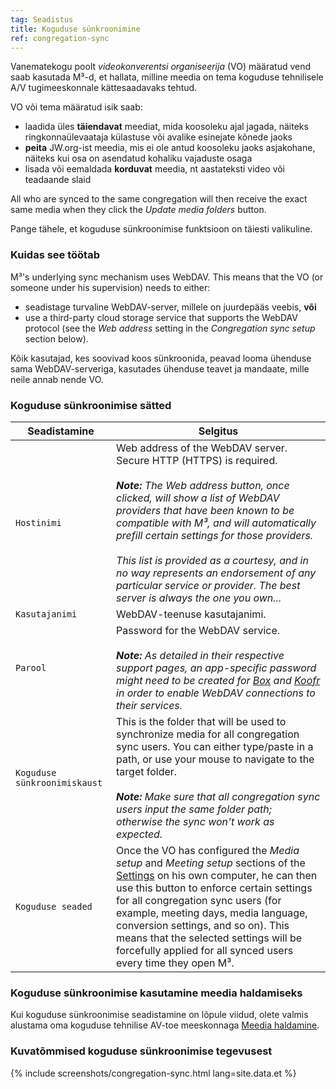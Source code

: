 ```yaml
---
tag: Seadistus
title: Koguduse sünkroonimine
ref: congregation-sync
---
```


Vanematekogu poolt *videokonverentsi organiseerija* (VO) määratud vend saab kasutada M³-d, et hallata, milline meedia on tema koguduse tehnilisele A/V tugimeeskonnale kättesaadavaks tehtud.

VO või tema määratud isik saab:

- laadida üles **täiendavat** meediat, mida koosoleku ajal jagada, näiteks ringkonnaülevaataja külastuse või avalike esinejate kõnede jaoks
- **peita** JW.org-ist meedia, mis ei ole antud koosoleku jaoks asjakohane, näiteks kui osa on asendatud kohaliku vajaduste osaga
- lisada või eemaldada **korduvat** meedia, nt aastateksti video või teadaande slaid

All who are synced to the same congregation will then receive the exact same media when they click the *Update media folders* button.

Pange tähele, et koguduse sünkroonimise funktsioon on täiesti valikuline.

### Kuidas see töötab

M³'s underlying sync mechanism uses WebDAV. This means that the VO (or someone under his supervision) needs to either:

- seadistage turvaline WebDAV-server, millele on juurdepääs veebis, **või**
- use a third-party cloud storage service that supports the WebDAV protocol (see the *Web address* setting in the *Congregation sync setup* section below).

Kõik kasutajad, kes soovivad koos sünkroonida, peavad looma ühenduse sama WebDAV-serveriga, kasutades ühenduse teavet ja mandaate, mille neile annab nende VO.

### Koguduse sünkroonimise sätted

| Seadistamine                 | Selgitus                                                                                                                                                                                                                                                                                                                                                                                                                                                                                 |
| ---------------------------- | ---------------------------------------------------------------------------------------------------------------------------------------------------------------------------------------------------------------------------------------------------------------------------------------------------------------------------------------------------------------------------------------------------------------------------------------------------------------------------------------- |
| `Hostinimi`                  | Web address of the WebDAV server. Secure HTTP (HTTPS) is required. <br><br> ***Note:** The Web address button, once clicked, will show a list of WebDAV providers that have been known to be compatible with M³, and will automatically prefill certain settings for those providers. <br><br> This list is provided as a courtesy, and in no way represents an endorsement of any particular service or provider. The best server is always the one you own...* |
| `Kasutajanimi`               | WebDAV-teenuse kasutajanimi.                                                                                                                                                                                                                                                                                                                                                                                                                                                             |
| `Parool`                     | Password for the WebDAV service. <br><br> ***Note:** As detailed in their respective support pages, an app-specific password might need to be created for [Box](https://support.box.com/hc/en-us/articles/360043696414-WebDAV-with-Box) and [Koofr](https://koofr.eu/help/koofr_with_webdav/how-do-i-connect-a-service-to-koofr-through-webdav/) in order to enable WebDAV connections to their services.*                                                                   |
| `Koguduse sünkroonimiskaust` | This is the folder that will be used to synchronize media for all congregation sync users. You can either type/paste in a path, or use your mouse to navigate to the target folder. <br><br> ***Note:** Make sure that all congregation sync users input the same folder path; otherwise the sync won't work as expected.*                                                                                                                                                   |
| `Koguduse seaded`            | Once the VO has configured the *Media setup* and *Meeting setup* sections of the [Settings]({{page.lang}}/#configuration) on his own computer, he can then use this button to enforce certain settings for all congregation sync users (for example, meeting days, media language, conversion settings, and so on). This means that the selected settings will be forcefully applied for all synced users every time they open M³.                                                       |

### Koguduse sünkroonimise kasutamine meedia haldamiseks

Kui koguduse sünkroonimise seadistamine on lõpule viidud, olete valmis alustama oma koguduse tehnilise AV-toe meeskonnaga [Meedia haldamine]({{page.lang}}/#manage-media).

### Kuvatõmmised koguduse sünkroonimise tegevusest

{% include screenshots/congregation-sync.html lang=site.data.et %}
